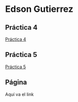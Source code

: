 # Edson Gutierrez
## Práctica 4
[Práctica 4](https://github.com/EdsonGP723/JavaScript/blob/main/práctica4.js)
 
 ## Práctica 5
[Práctica 5](https://github.com/EdsonGP723/JavaScript/blob/main/práctica5.js)
 
 ## Página
 Aquí va el link
